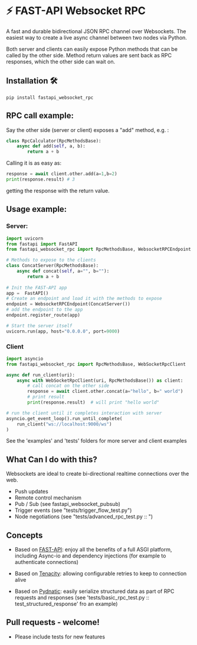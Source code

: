 
# ⚡ FAST-API Websocket RPC

A fast and durable bidirectional JSON RPC channel over Websockets.
The easiest way to create a live async channel between two nodes via Python.

Both server and clients can easily expose Python methods that can be called by the other side.
Method return values are sent back as RPC responses, which the other side can wait on.

## Installation 🛠️
```
pip install fastapi_websocket_rpc
```

## RPC call example:

Say the other side (server or client) exposes a "add" method, e.g. :
```python
class RpcCalculator(RpcMethodsBase):
    async def add(self, a, b):
        return a + b
```
Calling it is as easy as:
```python
response = await client.other.add(a=1,b=2)
print(response.result) # 3
```
getting the response with the return value.




## Usage example:

### Server:
```python
import uvicorn
from fastapi import FastAPI
from fastapi_websocket_rpc import RpcMethodsBase, WebsocketRPCEndpoint

# Methods to expose to the clients
class ConcatServer(RpcMethodsBase):
    async def concat(self, a="", b=""):
        return a + b
    
# Init the FAST-API app
app =  FastAPI()
# Create an endpoint and load it with the methods to expose
endpoint = WebsocketRPCEndpoint(ConcatServer())
# add the endpoint to the app
endpoint.register_route(app)

# Start the server itself
uvicorn.run(app, host="0.0.0.0", port=9000)
```
### Client
```python
import asyncio
from fastapi_websocket_rpc import RpcMethodsBase, WebSocketRpcClient

async def run_client(uri):
    async with WebSocketRpcClient(uri, RpcMethodsBase()) as client:
        # call concat on the other side
        response = await client.other.concat(a="hello", b=" world")
        # print result
        print(response.result)  # will print "hello world"

# run the client until it completes interaction with server
asyncio.get_event_loop().run_until_complete(
    run_client("ws://localhost:9000/ws")
)
```

See the 'examples' and 'tests' folders for more server and client examples


## What Can I do with this?
Websockets are ideal to create bi-directional realtime connections over the web. 
 - Push updates 
 - Remote control mechanism 
 - Pub / Sub (see fastapi_websocket_pubsub)
 - Trigger events (see "tests/trigger_flow_test.py")
 - Node negotiations (see "tests/advanced_rpc_test.py :: ")


## Concepts
- Based on [FAST-API](https://github.com/tiangolo/fastapi): enjoy all the benefits of a full ASGI platform, including Async-io and dependency injections (for example to authenticate connections)

- Based on [Tenacity](https://tenacity.readthedocs.io/en/latest/index.html): allowing configurable retries to keep to connection alive

- Based on [Pydnatic](https://pydantic-docs.helpmanual.io/): easily serialize structured data as part of RPC requests and responses (see 'tests/basic_rpc_test.py :: test_structured_response' fro an example)


## Pull requests - welcome!
- Please include tests for new features 


